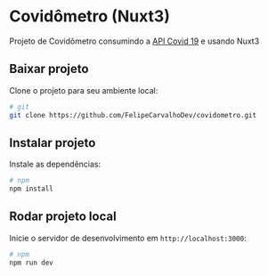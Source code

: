 # Covidômetro (Nuxt3)

Projeto de Covidômetro consumindo a [API Covid 19](https://covid-api.com/api/) e usando Nuxt3


## Baixar projeto

Clone o projeto para seu ambiente local:

```bash
# git
git clone https://github.com/FelipeCarvalhoDev/covidometro.git

```

## Instalar projeto

Instale as dependências:

```bash
# npm
npm install

```

## Rodar projeto local

Inicie o servidor de desenvolvimento em `http://localhost:3000`:

```bash
# npm
npm run dev

```
